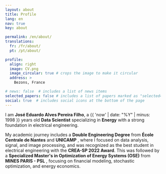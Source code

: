 ```yaml
---
layout: about
title: Profile
lang: en
nav: true
key: about

permalink: /en/about/
translations:
  fr: /fr/about/
  pt: /pt/about/

profile:
  align: right
  image: CV.png
  image_circular: true # crops the image to make it circular
  address: >
    Bezons, France

# news: false  # includes a list of news items
selected_papers: false # includes a list of papers marked as "selected={true}"
social: true  # includes social icons at the bottom of the page
---
```


I am **José Eduardo Alves Pereira Filho**, a {{ 'now' | date: "%Y" | minus: 1998 }} years old **Data Scientist** specializing in **Energy** with a strong foundation in electrical engineering.

My academic journey includes a **Double Engineering Degree** from **École Centrale de Nantes** and **UNICAMP** , where I focused on data analysis, signal, and image processing, and was recognized as the best student in electrical engineering with the **CREA-SP 2022 Award**. This was followed by a **Specialized Master's in Optimization of Energy Systems (OSE)** from **MINES PARIS - PSL** , focusing on financial modeling, stochastic optimization, and energy economics.


